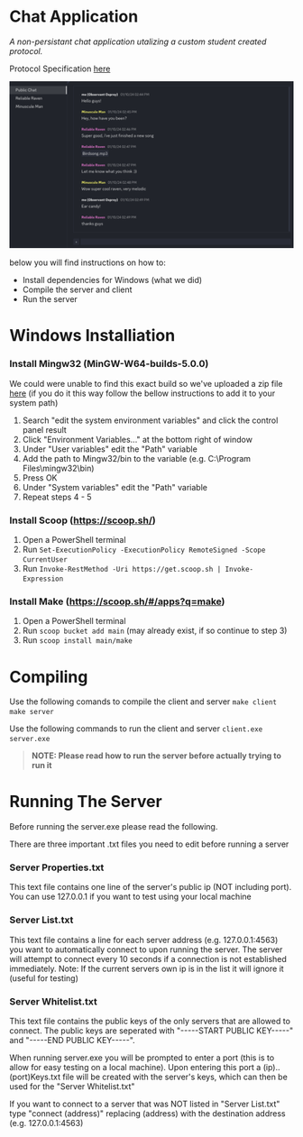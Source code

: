 # Chat Application

*A non-persistant chat application utalizing a custom student created protocol.*

Protocol Specification <a href="https://github.com/xvk-64/2024-secure-programming-protocol" target="_blank">here</a>

![Visual Example](Visual.png)

below you will find instructions on how to:
* Install dependencies for Windows (what we did)
* Compile the server and client
* Run the server

# Windows Installiation 

### Install Mingw32 (MinGW-W64-builds-5.0.0) 

We could were unable to find this exact build so we've uploaded a zip file <a href="https://drive.google.com/file/d/1OWfUZDzO-zTUAAP0gxaqcdBLwayYyLix/view?usp=sharing" target="_blank">here</a>
(if you do it this way follow the bellow instructions to add it to your system path) 

1. 	Search "edit the system environment variables" and click the control panel result 
2.	Click "Environment Variables..." at the bottom right of window
3.	Under "User variables" edit the "Path" variable
4.	Add the path to Mingw32/bin to the variable (e.g. C:\Program Files\mingw32\bin)
5.	Press OK
6.	Under "System variables" edit the "Path" variable
7.	Repeat steps 4 - 5

### Install Scoop (https://scoop.sh/)

1. Open a PowerShell terminal
2. Run `Set-ExecutionPolicy -ExecutionPolicy RemoteSigned -Scope CurrentUser`
3. Run `Invoke-RestMethod -Uri https://get.scoop.sh | Invoke-Expression`

###	Install Make (https://scoop.sh/#/apps?q=make)

1. Open a PowerShell terminal
2. Run `scoop bucket add main` (may already exist, if so continue to step 3)
3. Run `scoop install main/make`

# Compiling

Use the following comands to compile the client and server
`make client`
`make server`

Use the following commands to run the client and server
`client.exe`
`server.exe`  

>**NOTE: Please read how to run the server before actually trying to run it**

# Running The Server

Before running the server.exe please read the following.

There are three important .txt files you need to edit before running a server 

### Server Properties.txt
This text file contains one line of the server's public ip (NOT including port).
You can use 127.0.0.1 if you want to test using your local machine

### Server List.txt
This text file contains a line for each server address (e.g. 127.0.0.1:4563) you want to automatically connect to upon running the server.
The server will attempt to connect every 10 seconds if a connection is not established immediately.
Note: If the current servers own ip is in the list it will ignore it (useful for testing)

### Server Whitelist.txt
This text file contains the public keys of the only servers that are allowed to connect. 
The public keys are seperated with "-----START PUBLIC KEY-----" and "-----END PUBLIC KEY-----".

When running server.exe you will be prompted to enter a port (this is to allow for easy testing on a local machine).
Upon entering this port a (ip)..(port)Keys.txt file will be created with the server's keys, which can then be used for the "Server Whitelist.txt"

If you want to connect to a server that was NOT listed in "Server List.txt" type "connect (address)" replacing (address)
with the destination address (e.g. 127.0.0.1:4563)  



